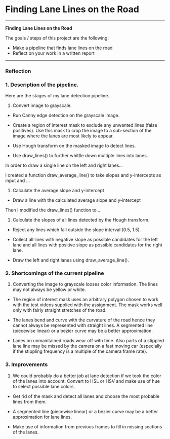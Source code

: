 # **Finding Lane Lines on the Road** 

---

**Finding Lane Lines on the Road**

The goals / steps of this project are the following:
* Make a pipeline that finds lane lines on the road
* Reflect on your work in a written report


[//]: # (Image References)

[image1]: ./examples/grayscale.jpg "Grayscale"

---

### Reflection

### 1. Description of the pipeline.

Here are the stages of my lane detection pipeline... 

1. Convert image to grayscale.

*  Run Canny edge detection on the grayscale image.

*  Create a region of interest mask to exclude any unwanted lines (false 
   positives). Use this mask to crop the image to a sub-section of the image
   where the lanes are most likely to appear.

*  Use Hough transform on the masked image to detect lines.

*  Use draw_lines() to further whittle down multiple lines into lanes.


In order to draw a single line on the left and right lanes... 

I created a function draw_average_line() to take slopes and y-intercepts as input and ...

1. Calculate the average slope and y-intercept

*  Draw a line with the calculated average slope and y-intercept

Then I modified the draw_lines() function to ...

1. Calculate the slopes of all lines detected by the Hough transform. 

* Reject any lines which fall outside the slope interval (0.5, 1.5).

* Collect all lines with negative slope as possible candidates for the left lane and all lines with positive slope as possible candidates for the right lane.

* Draw the left and right lanes using draw_average_line().


### 2. Shortcomings of the current pipeline

1. Converting the image to grayscale looses color information. The lines may not always be yellow or white.  

* The region of interest mask uses an arbitrary polygon chosen to work with the test videos supplied with the assignment. The mask works well only with fairly straight stretches of the road.

* The lanes bend and curve with the curvature of the road hence they cannot always be represented with straight lines. A segmented line (piecewise linear) or a bezier curve may be a better approximation.

* Lanes on unmaintained roads wear off with time. Also parts of a stippled lane line may be missed by the camera on a fast moving car (especially if the stippling frequency is a multiple of the camera frame rate). 


### 3. Improvements
1. We could probably do a better job at lane detection if we took the color of the lanes into account. Convert to HSL or HSV and make use of hue to select possible lane colors.

* Get rid of the mask and detect all lanes and choose the most probable lines from them.

* A segmented line (piecewise linear) or a bezier curve may be a better approximation for lane lines.

* Make use of information from previous frames to fill in missing sections of the lanes.

